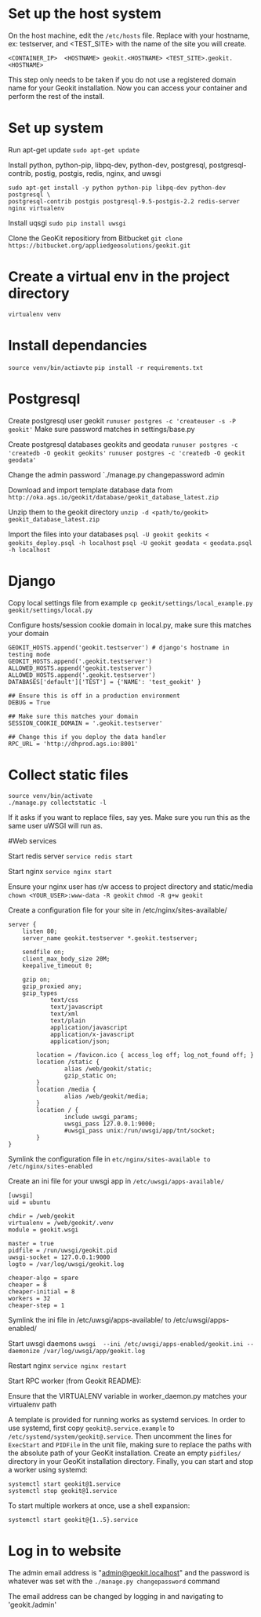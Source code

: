 # Set up the host system
On the host machine, edit the `/etc/hosts` file.
Replace <HOSTNAME> with your hostname, ex: testserver, and <TEST_SITE> with the name of the site you will create.

```
<CONTAINER_IP>	<HOSTNAME> geokit.<HOSTNAME> <TEST_SITE>.geokit.<HOSTNAME>
```

This step only needs to be taken if you do not use a registered domain name for your Geokit installation.
Now you can access your container and perform the rest of the install.

# Set up system

Run apt-get update
`sudo apt-get update`

Install python, python-pip, libpq-dev, python-dev, postgresql, 
postgresql-contrib, postig, postgis, redis, nginx, and uwsgi

```
sudo apt-get install -y python python-pip libpq-dev python-dev postgresql \
postgresql-contrib postgis postgresql-9.5-postgis-2.2 redis-server nginx virtualenv
```

Install uqsgi
`sudo pip install uwsgi`

Clone the GeoKit repositiory from Bitbucket
`git clone https://bitbucket.org/appliedgeosolutions/geokit.git`

# Create a virtual env in the project directory
`virtualenv venv`

# Install dependancies
`source venv/bin/actiavte`
`pip install -r requirements.txt`

# Postgresql

Create postgresql user geokit
`runuser postgres -c 'createuser -s -P geokit'`
Make sure password matches in settings/base.py

Create postgresql databases geokits and geodata
`runuser postgres -c 'createdb -O geokit geokits'`
`runuser postgres -c 'createdb -O geokit geodata'`

Change the admin password
`./manage.py changepassword admin

Download and import template database data from 
`http://oka.ags.io/geokit/database/geokit_database_latest.zip`

Unzip them to the geokit directory
`unzip -d <path/to/geokit> geokit_database_latest.zip`

Import the files into your databases
`psql -U geokit geokits < geokits_deploy.psql -h localhost`
`psql -U geokit geodata < geodata.psql -h localhost`

# Django

Copy local settings file from example
`cp geokit/settings/local_example.py geokit/settings/local.py`

Configure hosts/session cookie domain in local.py,
make sure this matches your domain

```
GEOKIT_HOSTS.append('geokit.testserver') # django's hostname in testing mode
GEOKIT_HOSTS.append('.geokit.testserver')
ALLOWED_HOSTS.append('geokit.testserver')
ALLOWED_HOSTS.append('.geokit.testserver')
DATABASES['default']['TEST'] = {'NAME': 'test_geokit' }
	
## Ensure this is off in a production environment
DEBUG = True

## Make sure this matches your domain
SESSION_COOKIE_DOMAIN = '.geokit.testserver'

## Change this if you deploy the data handler
RPC_URL = 'http://dhprod.ags.io:8001'
```

# Collect static files
```
source venv/bin/activate
./manage.py collectstatic -l
```

If it asks if you want to replace files, say yes. Make sure you run
this as the same user uWSGI will run as.

#Web services

Start redis server
`service redis start`

Start nginx
`service nginx start`

Ensure your nginx user has r/w access to project directory and static/media
`chown <YOUR_USER>:www-data -R geokit`
`chmod -R g+w geokit`

Create a configuration file for your site in /etc/nginx/sites-available/

```
server {
	listen 80;
	server_name geokit.testserver *.geokit.testserver;

	sendfile on;
	client_max_body_size 20M;
	keepalive_timeout 0;

	gzip on;
	gzip_proxied any;
	gzip_types
	        text/css
	        text/javascript
	        text/xml
	        text/plain
	        application/javascript
	        application/x-javascript
	        application/json;

        location = /favicon.ico { access_log off; log_not_found off; }
        location /static {
                alias /web/geokit/static;
                gzip_static on;
        }
        location /media {
                alias /web/geokit/media;
        }
        location / {
                include uwsgi_params;
                uwsgi_pass 127.0.0.1:9000;
                #uwsgi_pass unix:/run/uwsgi/app/tnt/socket;
       	}
}
```

Symlink the configuration file in
`etc/nginx/sites-available to /etc/nginx/sites-enabled`

Create an ini file for your uwsgi app in `/etc/uwsgi/apps-available/`

```
[uwsgi]
uid = ubuntu

chdir = /web/geokit
virtualenv = /web/geokit/.venv
module = geokit.wsgi

master = true
pidfile = /run/uwsgi/geokit.pid
uwsgi-socket = 127.0.0.1:9000
logto = /var/log/uwsgi/geokit.log

cheaper-algo = spare
cheaper = 8
cheaper-initial = 8
workers = 32
cheaper-step = 1
```

Symlink the ini file in /etc/uwsgi/apps-available/ to /etc/uwsgi/apps-enabled/

Start uwsgi daemons
`uwsgi  --ini /etc/uwsgi/apps-enabled/geokit.ini --daemonize /var/log/uwsgi/app/geokit.log`

Restart nginx
`service nginx restart`

Start RPC worker (from Geokit README):

Ensure that the VIRTUALENV variable in worker_daemon.py matches your virtualenv path

A template is provided for running works as systemd services. In order to use systemd, first
copy `geokit@.service.example` to `/etc/systemd/system/geokit@.service`. Then uncomment the lines
for `ExecStart` and `PIDFile` in the unit file, making sure to replace the paths with the absolute
path of your GeoKit installation. Create an empty `pidfiles/` directory in your GeoKit installation
directory. Finally, you can start and stop a worker using systemd:

```
systemctl start geokit@1.service
systemctl stop geokit@1.service
```

To start multiple workers at once, use a shell expansion:

```
systemctl start geokit@{1..5}.service
```

# Log in to website
The admin email address is "admin@geokit.localhost" and the password is
whatever was set with the `./manage.py changepassword` command

The email address can be changed by logging in and navigating to 'geokit.<yourdoman>/admin'
